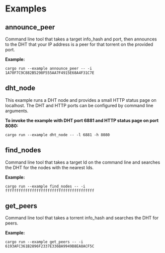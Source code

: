# Examples

## announce_peer
Command line tool that takes a target info_hash and port, then announces to the DHT that your IP address is a peer for that torrent on the provided port.

**Example:**
```
cargo run --example announce_peer -- -i 1A70F7C9C882B5298F555AA7F4915E68A4F31C7E
```

## dht_node
This example runs a DHT node and provides a small HTTP status page on localhost. The DHT and HTTP ports can be configured by command line arguments.

**To invoke the example with DHT port 6881 and HTTP status page on port 8080:**
```
cargo run --example dht_node -- -l 6881 -h 8080
```

## find_nodes
Command line tool that takes a target Id on the command line and searches the DHT for the nodes with the nearest Ids.

**Example:**
```
cargo run --example find_nodes -- -i ffffffffffffffffffffffffffffffffffffffff
```

## get_peers
Command line tool that takes a torrent info_hash and searches the DHT for peers.

**Example:**
```
cargo run --example get_peers -- -i 6193AFC361B2896F2337E336BA9949B8EA8ACF5C
```